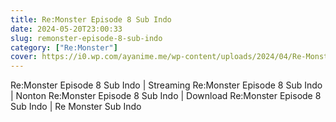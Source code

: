```yaml
---
title: Re:Monster Episode 8 Sub Indo
date: 2024-05-20T23:00:33
slug: remonster-episode-8-sub-indo
category: ["Re:Monster"]
cover: https://i0.wp.com/ayanime.me/wp-content/uploads/2024/04/Re-Monster-768x1087-1.jpg
---
```


<p>Re:Monster Episode 8 Sub Indo | Streaming Re:Monster Episode 8 Sub Indo | Nonton Re:Monster Episode 8 Sub Indo | Download Re:Monster Episode 8 Sub Indo | Re Monster Sub Indo</p>

